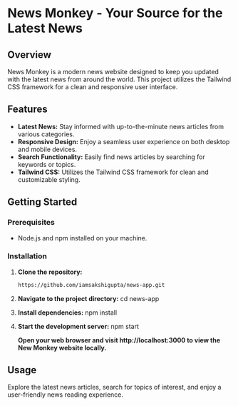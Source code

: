 # News Monkey - Your Source for the Latest News


## Overview

News Monkey is a modern news website designed to keep you updated with the latest news from around the world. This project utilizes the Tailwind CSS framework for a clean and responsive user interface.

## Features

- **Latest News:** Stay informed with up-to-the-minute news articles from various categories.
- **Responsive Design:** Enjoy a seamless user experience on both desktop and mobile devices.
- **Search Functionality:** Easily find news articles by searching for keywords or topics.
- **Tailwind CSS:** Utilizes the Tailwind CSS framework for clean and customizable styling.

## Getting Started

### Prerequisites

- Node.js and npm installed on your machine.

### Installation

1. **Clone the repository:**

   ```bash
   https://github.com/iamsakshigupta/news-app.git

2. **Navigate to the project directory:**
  cd news-app

3. **Install dependencies:**
  npm install

4. **Start the development server:**
   npm start
   
   **Open your web browser and visit http://localhost:3000 to view the New Monkey website locally.**

## Usage
Explore the latest news articles, search for topics of interest, and enjoy a user-friendly news reading experience.
